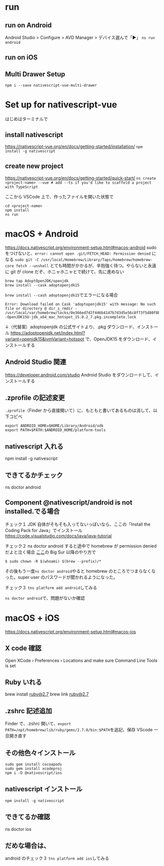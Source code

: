 # run

## run on Android

Android Studio > Configure > AVD Manager > デバイス選んで「▶」
`ns run android`

## run on iOS

## Multi Drawer Setup

`npm i --save nativescript-vue-multi-drawer`

# Set up for nativescript-vue

<!-- TERMINALうごかなくなったら、ctrl+C -->

はじめはターミナルで

## install nativescript

https://nativescript-vue.org/en/docs/getting-started/installation/
`npm install -g nativescript`

## create new project

https://nativescript-vue.org/en/docs/getting-started/quick-start/
`ns create <project-name> --vue # add --ts if you'd like to scaffold a project with TypeScript`

ここから VSCode 上で、作ったファイルを開いた状態で

```
cd <project-name>
npm install
ns run
```

# macOS + Android

https://docs.nativescript.org/environment-setup.html#macos-android
sudo をつけないと、`error: cannot open .git/FETCH_HEAD: Permission denied` になる
`sudo git -C /usr/local/Homebrew/Library/Taps/homebrew/homebrew-core fetch --unshall`
とても時間がかかるが、辛抱強く待つ。やらないと永遠に git が clone だぞ、ホニャホニャとで続けて、先に進めない

```
brew tap AdoptOpenJDK/openjdk
brew install --cask adoptopenjdk15
```

`brew install --cash adoptopenjdk15`でエラーになる場合

```
Error: Download failed on Cask 'adoptopenjdk15' with message: No such file or directory @ dir_s_rmdir - /usr/local/var/homebrew/locks/0e366ed7d2f446b4147b7d3d5e56c8f73f5d80f8b52b5e9831e68029090ff5a5--OpenJDK15U-jdk_x64_mac_hotspot_15.0.2_7.pkg.incomplete.lock
```

↓（代替案｝adoptopenjdk の公式サイトより、.pkg ダウンロード、インストール
https://adoptopenjdk.net/index.html?variant=openjdk15&jvmVariant=hotspot
で、OpenJDK15 をダウンロード、インストールする

## Android Studio 関連

https://developer.android.com/studio
Android Studio をダウンロードして、インストールする

## .zprofile の記述変更

`.zprofile`（Finder から直接開いて）に、もともと書いてあるものは消して、以下コピペ

```
export ANDROID_HOME=$HOME/Library/Android/sdk
export PATH=$PATH:$ANDROID_HOME/platform-tools
```

## nativescript 入れる

npm install -g nativescript

## できてるかチェック

ns doctor android

## Component @nativescript/android is not installed.でる場合

チェック１
JDK 自体がそもそも入ってないっぽいなら、ここの「Install the Coding Pack for Java」でインストール
https://code.visualstudio.com/docs/java/java-tutorial

チェック２
ns doctor android すると途中で homebrew が permission denied だよと泣く場合
[ここ](https://stackoverflow.com/questions/16432071/how-to-fix-homebrew-permissions)の Big Sur 以降のやり方で

```
$ sudo chown -R $(whoami) $(brew --prefix)/*
```

その後もう一度`ns doctor android`やると homebrew のところでつまらなくなった。super user のパスワードが聞かれるようになった。

チェック３
`tns platform add android`してみる

`ns doctor android`で、問題がないか確認

# macOS + iOS

https://docs.nativescript.org/environment-setup.html#macos-ios

## X code 確認

Open XCode › Preferences › Locations and make sure Command Line Tools is set

## Ruby いれる

brew install ruby@2.7
brew link ruby@2.7

## .zshrc 記述追加

Finder で、.zshrc 開いて、`export PATH=/opt/homebrew/lib/ruby/gems/2.7.0/bin:$PATH`を追記、保存
VScode 一旦開き直す

## その他色々インストール

```
sudo gem install cocoapods
sudo gem install xcodeproj
npm i -D @nativescript/ios
```

## nativescript インストール

```
npm install -g nativescript
```

## できてるか確認

ns doctor ios

## だめな場合は、

android のチェック３
`tns platform add ios`してみる
